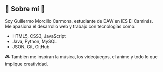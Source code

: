 ## 👤 Sobre mí 👤 ##

Soy Guillermo Morcillo Carmona, estudiante de DAW en IES El Caminás.  
Me apasiona el desarrollo web y trabajo con tecnologías como:

- HTML5, CSS3, JavaScript
- Java, Python, MySQL
- JSON, Git, GitHub

🎮 También me inspiran la música, los videojuegos, el anime y todo lo que implique creatividad.

